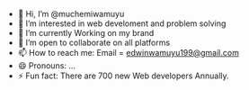 - 👋 Hi, I’m @muchemiwamuyu
- 👀 I’m interested in web develoment and problem solving
- 🌱 I’m currently Working on my brand
- 💞️ I’m open to collaborate on all platforms
- 📫 How to reach me: Email = edwinwamuyu199@gmail.com
- 😄 Pronouns: ...
- ⚡ Fun fact: There are 700 new Web developers Annually.

<!---
muchemiwamuyu/muchemiwamuyu is a ✨ special ✨ repository because its `README.md` (this file) appears on your GitHub profile.
You can click the Preview link to take a look at your changes.
--->
